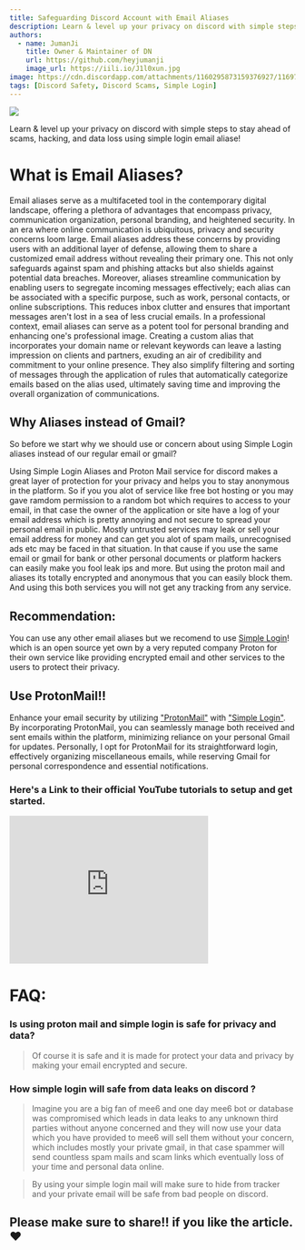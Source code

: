 ```yaml
---
title: Safeguarding Discord Account with Email Aliases
description: Learn & level up your privacy on discord with simple steps to stay ahead of scams, hacking, and data loss using simple login email aliase!
authors:
  - name: JumanJi
    title: Owner & Maintainer of DN
    url: https://github.com/heyjumanji
    image_url: https://iili.io/J1l0xun.jpg
image: https://cdn.discordapp.com/attachments/1160295873159376927/1169706381838913576/Discord_Nexus_1_1.png
tags: [Discord Safety, Discord Scams, Simple Login]
---
```


![](https://cdn.discordapp.com/attachments/1160295873159376927/1169706381838913576/Discord_Nexus_1_1.png)

Learn & level up your privacy on discord with simple steps to stay ahead of scams, hacking, and data loss using simple login email aliase!

<!-- truncate -->

# What is Email Aliases?

Email aliases serve as a multifaceted tool in the contemporary digital landscape, offering a plethora of advantages that encompass privacy, communication organization, personal branding, and heightened security. In an era where online communication is ubiquitous, privacy and security concerns loom large. Email aliases address these concerns by providing users with an additional layer of defense, allowing them to share a customized email address without revealing their primary one. This not only safeguards against spam and phishing attacks but also shields against potential data breaches. Moreover, aliases streamline communication by enabling users to segregate incoming messages effectively; each alias can be associated with a specific purpose, such as work, personal contacts, or online subscriptions. This reduces inbox clutter and ensures that important messages aren't lost in a sea of less crucial emails. In a professional context, email aliases can serve as a potent tool for personal branding and enhancing one's professional image. Creating a custom alias that incorporates your domain name or relevant keywords can leave a lasting impression on clients and partners, exuding an air of credibility and commitment to your online presence. They also simplify filtering and sorting of messages through the application of rules that automatically categorize emails based on the alias used, ultimately saving time and improving the overall organization of communications.

## Why Aliases instead of Gmail?
So before we start why we should use or concern about using Simple Login aliases instead of our regular email or gmail?

Using Simple Login Aliases and Proton Mail service for discord makes a great layer of protection for your privacy and helps you to stay anonymous in the platform. So if you you alot of service like free bot hosting or you may gave ramdom permission to a random bot which requires to access to your email, in that case the owner of the application or site have a log of your email address which is pretty annoying and not secure to spread your personal email in public. Mostly untrusted services may leak or sell your email address for money and can get you alot of spam mails, unrecognised ads etc may be faced in that situation. In that cause if you use the same email or gmail for bank or other personal documents or platform hackers can easily make you fool leak ips and more. But using the proton mail and aliases its totally encrypted and anonymous that you can easily block them. And using this both services you will not get any tracking from any service.

## Recommendation:
You can use any other email aliases but we recomend to use [Simple Login](https://simplelogin.io/)! which is an open source yet own by a very reputed company Proton for their own service like providing encrypted email and other services to the users to protect their privacy.

## Use ProtonMail!!
Enhance your email security by utilizing ["ProtonMail"](htts://www.protonmail.com) with ["Simple Login"](https://simplelogin.io/). By incorporating ProtonMail, you can seamlessly manage both received and sent emails within the platform, minimizing reliance on your personal Gmail for updates. Personally, I opt for ProtonMail for its straightforward login, effectively organizing miscellaneous emails, while reserving Gmail for personal correspondence and essential notifications.

### Here's a Link to their official YouTube tutorials to setup and get started.

<iframe width="350" height="260" src="https://www.youtube.com/embed/eUx--17MxfE?si=oovJTXqPejnzEPlQ" title="YouTube video player" frameborder="0" allow="accelerometer; autoplay; clipboard-write; encrypted-media; gyroscope; picture-in-picture; web-share" allowfullscreen></iframe>

# FAQ:
### Is using proton mail and simple login is safe for privacy and data?
> Of course it is safe and it is made for protect your data and privacy by making your email encrypted and secure.

### How simple login will safe from data leaks on discord ?
> Imagine you are a big fan of mee6 and one day mee6 bot or database was compromised which leads in data leaks to any unknown third parties without anyone concerned and they will now use your data which you have provided to mee6 will sell them without your concern, which includes mostly your private gmail, in that case spammer will send countless spam mails and scam links which eventually loss of your time and personal data online.

> By using your simple login mail will make sure to hide from tracker and your private email will be safe from bad people on discord.

Please make sure to share!! if you like the article. ❤️
---
